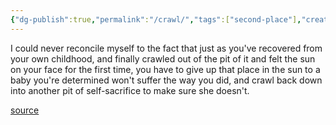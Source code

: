```yaml
---
{"dg-publish":true,"permalink":"/crawl/","tags":["second-place"],"created":"","updated":""}
---
```


I could never reconcile myself to the fact that just as you've recovered from your own childhood, and finally crawled out of the pit of it and felt the sun on your face for the first time, you have to give up that place in the sun to a baby you're determined won't suffer the way you did, and crawl back down into another pit of self-sacrifice to make sure she doesn't.

[source](https://www.goodreads.com/book/show/54785558-second-place)